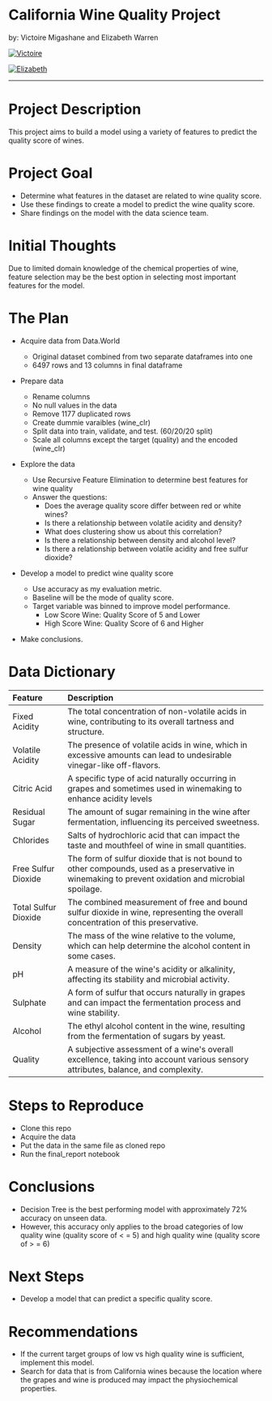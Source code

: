 # <a name="top"></a>California Wine Quality Project

by: Victoire Migashane and Elizabeth Warren

<p>
  <a href="https://github.com/MigashaneVictoire" target="_blank">
    <img alt="Victoire" src="https://img.shields.io/github/followers/MigashaneVictoire?label=Follow_Victoire&style=social" />
  </a>
</p>

<p>
  <a href="https://github.com/elizabethswarren" target="_blank">
    <img alt="Elizabeth" src="https://img.shields.io/github/followers/elizabethswarren?label=Follow_Elizabeth&style=social" />
  </a>
</p>

---

# Project Description
This project aims to build a model using a variety of features to predict the quality score of wines.

# Project Goal
  * Determine what features in the dataset are related to wine quality score.
  * Use these findings to create a model to predict the wine quality score.
  * Share findings on the model with the data science team.

# Initial Thoughts
Due to limited domain knowledge of the chemical properties of wine, feature selection may be the best option in selecting most important features for the model. 

# The Plan
  * Acquire data from Data.World
    * Original dataset combined from two separate dataframes into one
    * 6497 rows and 13 columns in final dataframe
    
  * Prepare data
    * Rename columns
    * No null values in the data  
    * Remove 1177 duplicated rows
    * Create dummie varaibles (wine_clr)
    * Split data into train, validate, and test. (60/20/20 split)
    * Scale all columns except the target (quality) and the encoded (wine_clr)
      
  * Explore the data
    * Use Recursive Feature Elimination to determine best features for wine quality
    * Answer the questions:
        * Does the average quality score differ between red or white wines?
        * Is there a relationship between volatile acidity and density?
        * What does clustering show us about this correlation?
        * Is there a relationship between density and alcohol level?
        * Is there a relationship between volatile acidity and free sulfur dioxide?
        
  * Develop a model to predict wine quality score
    * Use accuracy as my evaluation metric.
    * Baseline will be the mode of quality score.
    * Target variable was binned to improve model performance.
        * Low Score Wine: Quality Score of 5 and Lower
        * High Score Wine: Quality Score of 6 and Higher
   
  * Make conclusions.

# Data Dictionary
|**Feature**|**Description**|
|:-----------|:---------------|
|Fixed Acidity |The total concentration of non-volatile acids in wine, contributing to its overall tartness and structure.|
|Volatile Acidity | The presence of volatile acids in wine, which in excessive amounts can lead to undesirable vinegar-like off-flavors.|
|Citric Acid |A specific type of acid naturally occurring in grapes and sometimes used in winemaking to enhance acidity levels|
|Residual Sugar | The amount of sugar remaining in the wine after fermentation, influencing its perceived sweetness. |
|Chlorides| Salts of hydrochloric acid that can impact the taste and mouthfeel of wine in small quantities.|
|Free Sulfur Dioxide|The form of sulfur dioxide that is not bound to other compounds, used as a preservative in winemaking to prevent oxidation and microbial spoilage. |
|Total Sulfur Dioxide|The combined measurement of free and bound sulfur dioxide in wine, representing the overall concentration of this preservative. |
|Density| The mass of the wine relative to the volume, which can help determine the alcohol content in some cases.|
|pH|A measure of the wine's acidity or alkalinity, affecting its stability and microbial activity. |
|Sulphate| A form of sulfur that occurs naturally in grapes and can impact the fermentation process and wine stability. |
|Alcohol| The ethyl alcohol content in the wine, resulting from the fermentation of sugars by yeast.|
|Quality| A subjective assessment of a wine's overall excellence, taking into account various sensory attributes, balance, and complexity.|

# Steps to Reproduce
  * Clone this repo
  * Acquire the data
  * Put the data in the same file as cloned repo
  * Run the final_report notebook

# Conclusions
  * Decision Tree is the best performing model with approximately 72% accuracy on unseen data.
  * However, this accuracy only applies to the broad categories of low quality wine (quality score of < = 5) and high quality wine (quality score of > = 6)

# Next Steps
  * Develop a model that can predict a specific quality score. 

# Recommendations
  * If the current target groups of low vs high quality wine is sufficient, implement this model.
  * Search for data that is from California wines because the location where the grapes and wine is produced may impact the physiochemical properties.
  